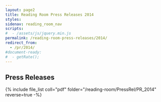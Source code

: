 ```yaml
---
layout: page2
title: Reading Room Press Releases 2014
styles:
sidenav: reading_room_nav
scripts:
#  - /assets/js/jquery.min.js
permalink: /reading-room-press-releases/2014/
redirect_from:
  - /pr/2014/
#document-ready:
#  - getRate();
---
```


## Press Releases

{% include file_list coll="pdf" folder="/reading-room/PressRel/PR_2014" reverse=true -%}

<!-- CONTENT END -->
